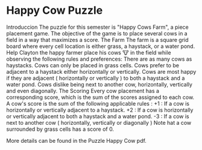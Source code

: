 # Happy Cow Puzzle

Introduccion
The puzzle for this semester is "Happy Cows Farm", a piece placement game. The objective of the game is to place several cows in a field in a way that maximizes a score. 
The Farm
The farm is a square grid board where every cell location is either grass,  a haystack, or a water pond. Help Clayton the happy farmer place his cows 🐮 in the field while observing the following rules and preferences:
There are as many cows as haystacks.
Cows can only be placed in grass cells.
Cows prefer to be adjacent to a haystack either horizontally or vertically.
Cows are most happy if they are adjacent ( horizontally or vertically ) to both a haystack and a water pond.
Cows dislike being next to another cow, horizontally, vertically and even diagonally.
The Scoring
Every cow placement has a corresponding score, which is the sum of the scores assigned to each cow. A cow's score is the sum of the following applicable rules :
+1 : If a cow is horizontally or vertically adjacent to a haystack.
+2 : If a cow is horizontally or vertically adjacent to both a haystack and a water pond.
-3 : If a cow is next to another cow ( horizontally, vertically or diagonally )
Note hat a cow surrounded by grass cells has a score of 0.

More details can be found in the Puzzle Happy Cow pdf.

